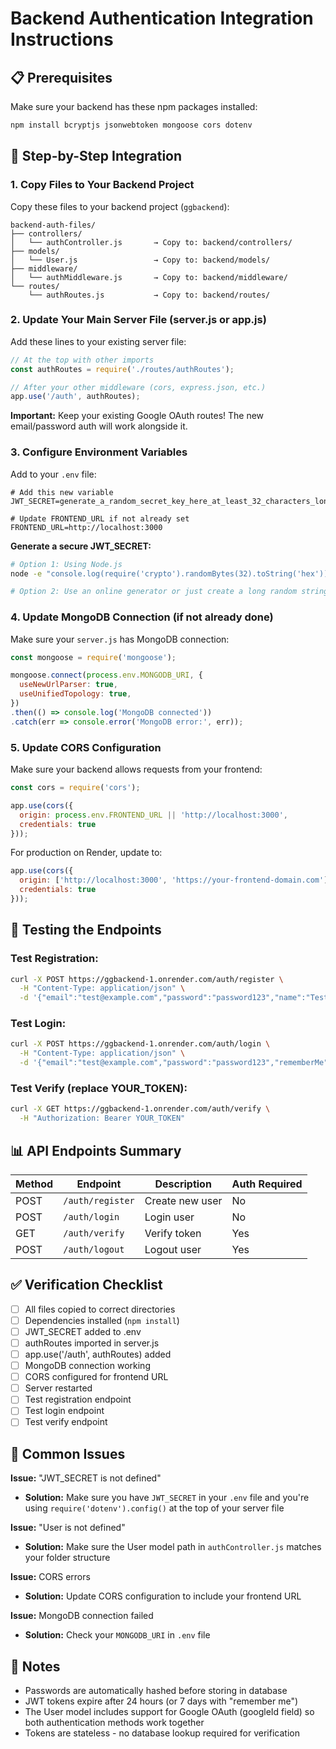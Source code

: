 # Backend Authentication Integration Instructions

## 📋 Prerequisites
Make sure your backend has these npm packages installed:
```bash
npm install bcryptjs jsonwebtoken mongoose cors dotenv
```

## 🔧 Step-by-Step Integration

### 1. **Copy Files to Your Backend Project**

Copy these files to your backend project (`ggbackend`):

```
backend-auth-files/
├── controllers/
│   └── authController.js       → Copy to: backend/controllers/
├── models/
│   └── User.js                 → Copy to: backend/models/
├── middleware/
│   └── authMiddleware.js       → Copy to: backend/middleware/
└── routes/
    └── authRoutes.js           → Copy to: backend/routes/
```

### 2. **Update Your Main Server File (server.js or app.js)**

Add these lines to your existing server file:

```javascript
// At the top with other imports
const authRoutes = require('./routes/authRoutes');

// After your other middleware (cors, express.json, etc.)
app.use('/auth', authRoutes);
```

**Important:** Keep your existing Google OAuth routes! The new email/password auth will work alongside it.

### 3. **Configure Environment Variables**

Add to your `.env` file:

```env
# Add this new variable
JWT_SECRET=generate_a_random_secret_key_here_at_least_32_characters_long

# Update FRONTEND_URL if not already set
FRONTEND_URL=http://localhost:3000
```

**Generate a secure JWT_SECRET:**
```bash
# Option 1: Using Node.js
node -e "console.log(require('crypto').randomBytes(32).toString('hex'))"

# Option 2: Use an online generator or just create a long random string
```

### 4. **Update MongoDB Connection (if not already done)**

Make sure your `server.js` has MongoDB connection:

```javascript
const mongoose = require('mongoose');

mongoose.connect(process.env.MONGODB_URI, {
  useNewUrlParser: true,
  useUnifiedTopology: true,
})
.then(() => console.log('MongoDB connected'))
.catch(err => console.error('MongoDB error:', err));
```

### 5. **Update CORS Configuration**

Make sure your backend allows requests from your frontend:

```javascript
const cors = require('cors');

app.use(cors({
  origin: process.env.FRONTEND_URL || 'http://localhost:3000',
  credentials: true
}));
```

For production on Render, update to:
```javascript
app.use(cors({
  origin: ['http://localhost:3000', 'https://your-frontend-domain.com'],
  credentials: true
}));
```

## 🚀 Testing the Endpoints

### Test Registration:
```bash
curl -X POST https://ggbackend-1.onrender.com/auth/register \
  -H "Content-Type: application/json" \
  -d '{"email":"test@example.com","password":"password123","name":"Test User"}'
```

### Test Login:
```bash
curl -X POST https://ggbackend-1.onrender.com/auth/login \
  -H "Content-Type: application/json" \
  -d '{"email":"test@example.com","password":"password123","rememberMe":true}'
```

### Test Verify (replace YOUR_TOKEN):
```bash
curl -X GET https://ggbackend-1.onrender.com/auth/verify \
  -H "Authorization: Bearer YOUR_TOKEN"
```

## 📊 API Endpoints Summary

| Method | Endpoint | Description | Auth Required |
|--------|----------|-------------|---------------|
| POST | `/auth/register` | Create new user | No |
| POST | `/auth/login` | Login user | No |
| GET | `/auth/verify` | Verify token | Yes |
| POST | `/auth/logout` | Logout user | Yes |

## ✅ Verification Checklist

- [ ] All files copied to correct directories
- [ ] Dependencies installed (`npm install`)
- [ ] JWT_SECRET added to .env
- [ ] authRoutes imported in server.js
- [ ] app.use('/auth', authRoutes) added
- [ ] MongoDB connection working
- [ ] CORS configured for frontend URL
- [ ] Server restarted
- [ ] Test registration endpoint
- [ ] Test login endpoint
- [ ] Test verify endpoint

## 🐛 Common Issues

**Issue:** "JWT_SECRET is not defined"
- **Solution:** Make sure you have `JWT_SECRET` in your `.env` file and you're using `require('dotenv').config()` at the top of your server file

**Issue:** "User is not defined"
- **Solution:** Make sure the User model path in `authController.js` matches your folder structure

**Issue:** CORS errors
- **Solution:** Update CORS configuration to include your frontend URL

**Issue:** MongoDB connection failed
- **Solution:** Check your `MONGODB_URI` in `.env` file

## 📝 Notes

- Passwords are automatically hashed before storing in database
- JWT tokens expire after 24 hours (or 7 days with "remember me")
- The User model includes support for Google OAuth (googleId field) so both authentication methods work together
- Tokens are stateless - no database lookup required for verification

